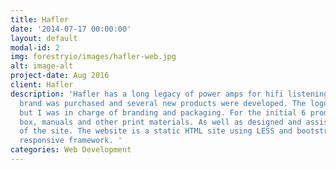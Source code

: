```yaml
---
title: Hafler
date: '2014-07-17 00:00:00'
layout: default
modal-id: 2
img: forestryio/images/hafler-web.jpg
alt: image-alt
project-date: Aug 2016
client: Hafler
description: 'Hafler has a long legacy of power amps for hifi listening systems. The
  brand was purchased and several new products were developed. The logo was decided
  but I was in charge of branding and packaging. For the initial 6 products I created
  box, manuals and other print materials. As well as designed and assisted the development
  of the site. The website is a static HTML site using LESS and bootstrap for the
  responsive framework. '
categories: Web Development
---
```

